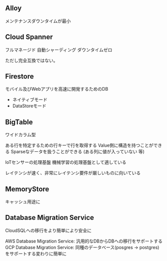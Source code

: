 ## Alloy 
メンテナンスダウンタイムが最小

## Cloud Spanner
フルマネージド
自動シャーディング
ダウンタイムゼロ

ただし完全互換ではない。

## Firestore
モバイル及びWebアプリを高速に開発するためのDB

- ネイティブモード
- DataStoreモード


## BigTable
ワイドカラム型

ある行を特定するための行キーで行を取得する
Value側に構造を持つことができる
Sparseなデータを扱うことができる (ある列に値が入っていない 等)


IoTセンサーの処理基盤
機械学習の処理基盤として適している

レイテンシが速く、非常にレイテンシ要件が厳しいものに向いている

## MemoryStore
キャッシュ用途に


## Database Migration Service
CloudSQLへの移行をより簡単により安全に

AWS Database Migration Service: 汎用的なDBからDBへの移行をサポートする
GCP Database Migration Service: 同種のデータベース(posgres -> postgres)をサポートする変わりに簡単に
